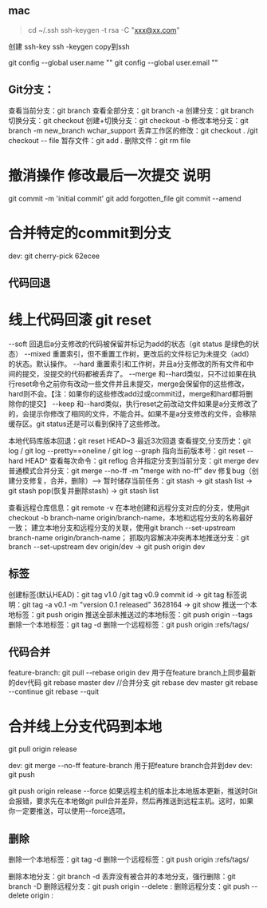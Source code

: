 ## mac
>cd ~/.ssh
>ssh-keygen -t rsa -C "xxx@xx.com"

创建 ssh-key
ssh -keygen   copy到ssh

git config --global user.name ""
git config --global user.email ""


## Git分支：

查看当前分支：git branch
查看全部分支：git branch -a
创建分支：git branch <name>
切换分支：git checkout <name>
创建+切换分支：git checkout -b <name>
修改本地分支：git branch -m new_branch wchar_support
丢弃工作区的修改：git checkout . /git checkout -- file
暂存文件：git add .
删除文件：git rm file

# 撤消操作 修改最后一次提交 说明
git commit -m 'initial commit'
git add forgotten_file
git commit --amend

# 合并特定的commit到分支
dev: git cherry-pick 62ecee  

## 代码回退
# 线上代码回滚 git reset
--soft 回退后a分支修改的代码被保留并标记为add的状态（git status 是绿色的状态）
--mixed 重置索引，但不重置工作树，更改后的文件标记为未提交（add）的状态。默认操作。
--hard 重置索引和工作树，并且a分支修改的所有文件和中间的提交，没提交的代码都被丢弃了。
--merge 和--hard类似，只不过如果在执行reset命令之前你有改动一些文件并且未提交，merge会保留你的这些修改，hard则不会。【注：如果你的这些修改add过或commit过，merge和hard都将删除你的提交】
--keep 和--hard类似，执行reset之前改动文件如果是a分支修改了的，会提示你修改了相同的文件，不能合并。如果不是a分支修改的文件，会移除缓存区。git status还是可以看到保持了这些修改。

本地代码库版本回退：git reset HEAD~3 最近3次回退
查看提交,分支历史：git log  / git log --pretty==oneline / git log --graph
指向当前版本号：git reset --hard HEAD^
查看每次命令：git reflog 
合并指定分支到当前分支：git merge dev
普通模式合并分支：git merge --no-ff -m "merge with no-ff" dev
修复bug（创建分支修复，合并，删除）--> 暂时储存当前任务：git stash -> git stash list -> git stash pop(恢复并删除stash) -> git stash list

查看远程仓库信息：git remote -v
在本地创建和远程分支对应的分支，使用git checkout -b branch-name origin/branch-name，本地和远程分支的名称最好一致；
建立本地分支和远程分支的关联，使用git branch --set-upstream branch-name origin/branch-name；
抓取内容解决冲突再本地推送分支：git branch --set-upstream dev origin/dev -> git push origin dev


## 标签
创建标签(默认HEAD)：git tag v1.0 /git tag v0.9 commit id -> git tag
标签说明：git tag -a v0.1 -m "version 0.1 released" 3628164 -> git show <tagname>
推送一个本地标签：git push origin <tagname>
推送全部未推送过的本地标签：git push origin --tags
删除一个本地标签：git tag -d <tagname>
删除一个远程标签：git push origin :refs/tags/<tagname>

## 代码合并
feature-branch:  git pull --rebase origin dev 用于在feature branch上同步最新的dev代码
git rebase master dev //合并分支
git rebase dev master
git rebase --continue
git rebase --quit

# 合并线上分支代码到本地
git pull origin release

dev: git merge --no-ff feature-branch 用于把feature branch合并到dev
dev: git push

git push origin release --force 如果远程主机的版本比本地版本更新，推送时Git会报错，要求先在本地做git pull合并差异，然后再推送到远程主机。这时，如果你一定要推送，可以使用--force选项。


## 删除
删除一个本地标签：git tag -d <tagname>
删除一个远程标签：git push origin :refs/tags/<tagname>

删除本地分支：git branch -d <name>
丢弃没有被合并的本地分支，强行删除：git branch -D <name>
删除远程分支：git push origin --delete :<name>
删除远程分支：git push --delete origin :<name> 

